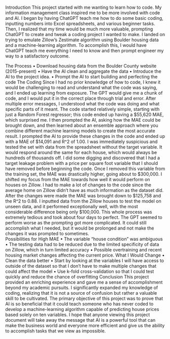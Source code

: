
Introduction
This project started with me wanting to learn how to code. My information management class inspired me to be more involved with code and AI. I began by having ChatGPT teach me how to do some basic coding, inputting numbers into Excel spreadsheets, and various beginner tasks. Then, I realized that my time would be much more valuable, prompting ChatGPT to create and tweak a coding project I wanted to make. I landed on trying to emulate Zillow’s Zestimate algorithm using Boulder housing data and a machine-learning algorithm. To accomplish this, I would have ChatGPT teach me everything I need to know and then prompt engineer my way to a satisfactory outcome. 

The Process
•	Download housing data from the Boulder County website (2015-present)
•	Have the AI clean and aggregate the data
•	Introduce the AI to the project idea. 
•	Prompt the AI to start building and perfecting the code
The Coding 
Since I had no prior knowledge of how to code, I knew it would be challenging to read and understand what the code was saying, and I ended up learning from exposure. The GPT would give me a chunk of code, and I would put it in the correct place through trial and error. After multiple error messages, I understood what the code was doing and what specific parts of it meant. The code started relatively simple, starting with just a Random Forest regressor; this code ended up having a $55,620 MAE, which surprised me. I then prompted the AI, asking how the MAE could be brought down, and then learned about an ensemble approach where you combine different machine learning models to create the most accurate result. I prompted the AI to provide these changes in the code and ended up with a MAE of $14,091 and R^2 of 1.00. I was immediately suspicious and tested the set with data from the spreadsheet without the target variable. It would respond around the same for each house, which would always be hundreds of thousands off. I did some digging and discovered that I had a target leakage problem with a price per square foot variable that I should have removed before beginning the code. Once I removed this variable from the training set, the MAE was drastically higher, going about to $300,000. I shifted my focus from the MAE towards how well it would perform on houses on Zillow. I had to make a lot of changes to the code since the average home on Zillow didn’t have as much information as the dataset did. After the changes were made the MAE was brought down to $125,758 and the R^2 to 0.88. I inputted data from the Zillow houses to test the model on unseen data, and it performed exceptionally well, with the most considerable difference being only $100,000. This whole process was extremely tedious and took about four days to perfect. The GPT seemed to perform worse as the prompting got more complicated. It could still accomplish what I needed, but it would be prolonged and not make the changes it was prompted to sometimes.  
Possibilities for High MAE
•	The variable “house condition” was ambiguous 
•	The testing data had to be reduced due to the limited specificity of data on Zillow, which in turn limited accuracy
•	Possible overtraining and recent housing market changes affecting the current price.
What I Would Change
•	Clean the data better
•	Start by looking at the variables I will have access to outside of the dataset so that I don’t have to make multiple changes that could affect the model
•	Use k-fold cross-validation so that I could test quickly and reduce the chance of overfitting
Conclusion
This project provided an enriching experience and gave me a sense of accomplishment beyond my academic pursuits. I significantly expanded my knowledge of coding, realizing that it is not a source of confusion but rather a valuable skill to be cultivated. The primary objective of this project was to prove that AI is so beneficial that it could teach someone who has never coded to develop a machine-learning algorithm capable of predicting house prices based solely on ten variables. I hope that anyone viewing this project document will take away the message that AI is a powerful tool that can make the business world and everyone more efficient and give us the ability to accomplish tasks that we view as impossible. 
